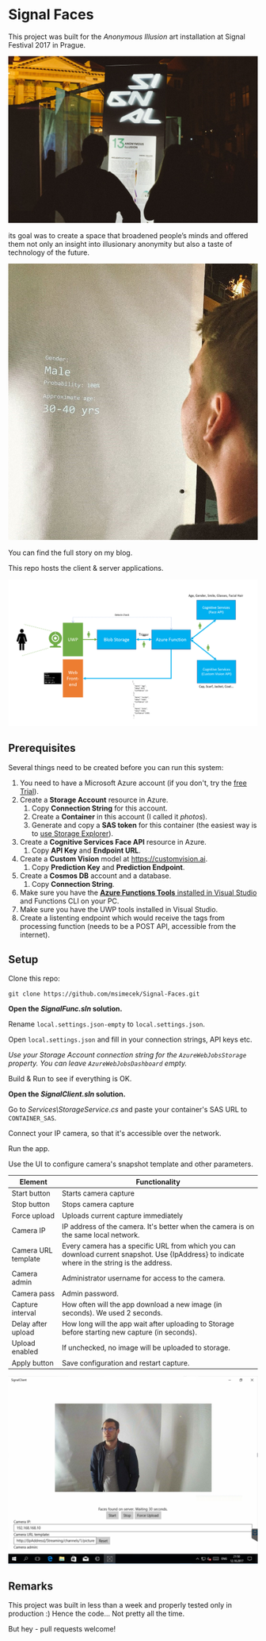 # Signal Faces
This project was built for the *Anonymous Illusion* art installation at Signal Festival 2017 in Prague.

![](images/00-tabule.jpg)

its goal was to create a space that broadened people’s minds and offered them not only an insight into illusionary anonymity but also a taste of technology of the future.

![](images/00-signal-prod.jpg)

You can find the full story on my blog.

This repo hosts the client & server applications.

![](images/00-architecture.png)

## Prerequisites

Several things need to be created before you can run this system:

1. You need to have a Microsoft Azure account (if you don't, try the [free Trial](https://azure.microsoft.com/en-us/free/)).
2. Create a **Storage Account** resource in Azure.
   1. Copy **Connection String** for this account.
   2. Create a **Container** in this account (I called it *photos*).
   3. Generate and copy a **SAS token** for this container (the easiest way is to [use Storage Explorer](https://docs.microsoft.com/en-us/azure/vs-azure-tools-storage-manage-with-storage-explorer#attach-a-storage-account-by-using-an-sas)).
3. Create a **Cognitive Services Face API** resource in Azure.
   1. Copy **API Key** and **Endpoint URL**.
4. Create a **Custom Vision** model at https://customvision.ai.
   1. Copy **Prediction Key** and **Prediction Endpoint**.
5. Create a **Cosmos DB** account and a database.
   1. Copy **Connection String**.
6. Make sure you have the [**Azure Functions Tools** installed in Visual Studio](https://docs.microsoft.com/en-us/azure/azure-functions/functions-develop-vs) and Functions CLI on your PC.
7. Make sure you have the UWP tools installed in Visual Studio.
8. Create a listenting endpoint which would receive the tags from processing function (needs to be a POST API, accessible from the internet).

## Setup

Clone this repo:

```
git clone https://github.com/msimecek/Signal-Faces.git
```

**Open the *SignalFunc.sln* solution.**

Rename `local.settings.json-empty` to `local.settings.json`.

Open `local.settings.json` and fill in your connection strings, API keys etc.

*Use your Storage Account connection string for the `AzureWebJobsStorage` property. You can leave `AzureWebJobsDashboard` empty.*

Build & Run to see if everything is OK.

**Open the *SignalClient.sln* solution.**

Go to *Services\StorageService.cs* and paste your container's SAS URL to `CONTAINER_SAS`.

Connect your IP camera, so that it's accessible over the network.

Run the app.

Use the UI to configure camera's snapshot template and other parameters.

| Element             | Functionality                            |
| ------------------- | ---------------------------------------- |
| Start button        | Starts camera capture                    |
| Stop button         | Stops camera capture                     |
| Force upload        | Uploads current capture immediately      |
| Camera IP           | IP address of the camera. It's better when the camera is on the same local network. |
| Camera URL template | Every camera has a specific URL from which you can download current snapshot. Use {IpAddress} to indicate where in the string is the address. |
| Camera admin        | Administrator username for access to the camera. |
| Camera pass         | Admin password.                          |
| Capture interval    | How often will the app download a new image (in seconds). We used 2 seconds. |
| Delay after upload  | How long will the app wait after uploading to Storage before starting new capture (in seconds). |
| Upload enabled      | If unchecked, no image will be uploaded to storage. |
| Apply button        | Save configuration and restart capture.  |

![](images/01-client-app.png)

## Remarks

This project was built in less than a week and properly tested only in production :) Hence the code... Not pretty all the time. 

But hey - pull requests welcome!
